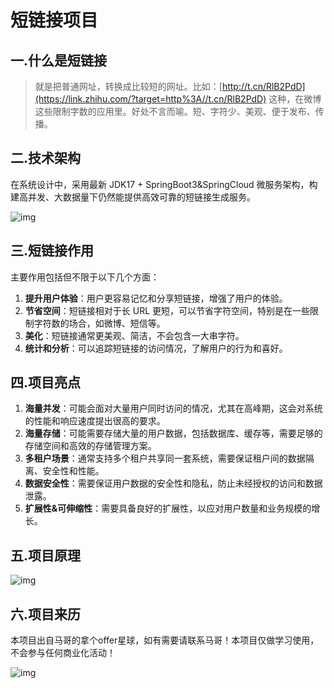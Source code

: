 # 短链接项目

## 一.什么是短链接

> 就是把普通网址，转换成比较短的网址。比如：[http://t.cn/RlB2PdD](https://link.zhihu.com/?target=http%3A//t.cn/RlB2PdD) 这种，在微博这些限制字数的应用里。好处不言而喻。短、字符少、美观、便于发布、传播。

## 二.技术架构

在系统设计中，采用最新 JDK17 + SpringBoot3&SpringCloud 微服务架构，构建高并发、大数据量下仍然能提供高效可靠的短链接生成服务。

![img](https://images-machen.oss-cn-beijing.aliyuncs.com/image-20231026132606180.png)

## 三.短链接作用

主要作用包括但不限于以下几个方面：

1. **提升用户体验**：用户更容易记忆和分享短链接，增强了用户的体验。
2. **节省空间**：短链接相对于长 URL 更短，可以节省字符空间，特别是在一些限制字符数的场合，如微博、短信等。
3. **美化**：短链接通常更美观、简洁，不会包含一大串字符。
4. **统计和分析**：可以追踪短链接的访问情况，了解用户的行为和喜好。

## 四.项目亮点

1. **海量并发**：可能会面对大量用户同时访问的情况，尤其在高峰期，这会对系统的性能和响应速度提出很高的要求。
2. **海量存储**：可能需要存储大量的用户数据，包括数据库、缓存等，需要足够的存储空间和高效的存储管理方案。
3. **多租户场景**：通常支持多个租户共享同一套系统，需要保证租户间的数据隔离、安全性和性能。
4. **数据安全性**：需要保证用户数据的安全性和隐私，防止未经授权的访问和数据泄露。
5. **扩展性&可伸缩性**：需要具备良好的扩展性，以应对用户数量和业务规模的增长。

## 五.项目原理

![img](https://images-machen.oss-cn-beijing.aliyuncs.com/image-20231115133642504.png)

## 六.项目来历

本项目出自马哥的拿个offer星球，如有需要请联系马哥！本项目仅做学习使用，不会参与任何商业化活动！

![img](https://images-machen.oss-cn-beijing.aliyuncs.com/1_990064918_171_84_3_716500817_c4659af930df3a2532d02b8fcc0f0cbe.png)
